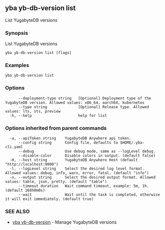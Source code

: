 ## yba yb-db-version list

List YugabyteDB versions

### Synopsis

List YugabyteDB versions

```
yba yb-db-version list [flags]
```

### Examples

```
yba yb-db-version list
```

### Options

```
      --deployment-type string   [Optional] Deployment type of the YugabyteDB version. Allowed values: x86_64, aarch64, kubernetes
      --type string              [Optional] Release type. Allowed values: lts, sts, preview
  -h, --help                     help for list
```

### Options inherited from parent commands

```
  -a, --apiToken string    YugabyteDB Anywhere api token.
      --config string      Config file, defaults to $HOME/.yba-cli.yaml
      --debug              Use debug mode, same as --logLevel debug.
      --disable-color      Disable colors in output. (default false)
  -H, --host string        YugabyteDB Anywhere Host (default "http://localhost:9000")
  -l, --logLevel string    Select the desired log level format. Allowed values: debug, info, warn, error, fatal. (default "info")
  -o, --output string      Select the desired output format. Allowed values: table, json, pretty. (default "table")
      --timeout duration   Wait command timeout, example: 5m, 1h. (default 168h0m0s)
      --wait               Wait until the task is completed, otherwise it will exit immediately. (default true)
```

### SEE ALSO

* [yba yb-db-version](yba_yb-db-version.md)	 - Manage YugabyteDB versions

